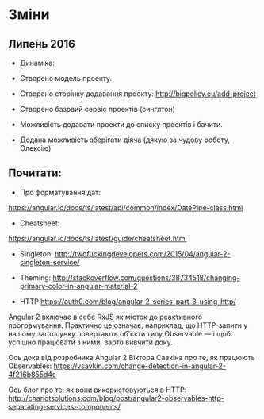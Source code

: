# Зміни

## Липень 2016

* Динаміка:
* Створено модель проекту.
* Створено сторінку додавання проекту: http://bigpolicy.eu/add-project
* Створено базовий сервіс проектів (синглтон)
* Можливість додавати проекти до списку проектів і бачити.

* Додана можливість зберігати діяча (дякую за чудову роботу, Олексію)

## Почитати:

* Про форматування дат:

https://angular.io/docs/ts/latest/api/common/index/DatePipe-class.html

* Cheatsheet:

https://angular.io/docs/ts/latest/guide/cheatsheet.html

* Singleton:
http://twofuckingdevelopers.com/2015/04/angular-2-singleton-service/

* Theming:
http://stackoverflow.com/questions/38734518/changing-primary-color-in-angular-material-2

* HTTP
https://auth0.com/blog/angular-2-series-part-3-using-http/

Angular 2 включає в себе RxJS як місток до реактивного програмування. Практично це означає, наприклад, що HTTP-запити у нашому застосунку повертають об'єкти типу Observable — і щоб успішно працювати з ними, варто вивчити доку.

Ось дока від розробника Angular 2 Віктора Савкіна про те, як працюють Observables:
https://vsavkin.com/change-detection-in-angular-2-4f216b855d4c

Ось блог про те, як вони використовуються в HTTP:
http://chariotsolutions.com/blog/post/angular2-observables-http-separating-services-components/
